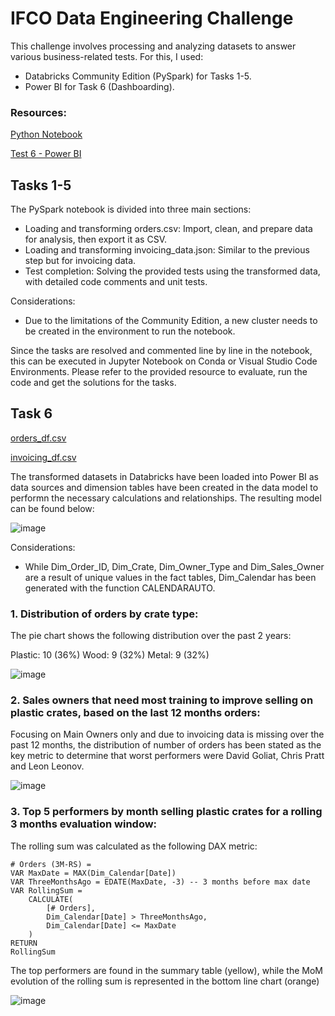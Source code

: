 # IFCO Data Engineering Challenge

This challenge involves processing and analyzing datasets to answer various business-related tests. For this, I used:

- Databricks Community Edition (PySpark) for Tasks 1-5.
- Power BI for Task 6 (Dashboarding).

### Resources:

[Python Notebook](https://github.com/JoMaseria1/IFCO-Data-Engineering-Challenge/blob/26bfe9583ee2884f9802e78140b71c3c5d9dafd8/Python%20Notebook.ipynb)

[Test 6 - Power BI](https://github.com/JoMaseria1/IFCO-Data-Engineering-Challenge/blob/2a6f78bbd554e7d9d3305f313c5e74e10d76a5b2/Test%206%20-%20Power%20BI.pbix)

## Tasks 1-5

The PySpark notebook is divided into three main sections:

- Loading and transforming orders.csv: Import, clean, and prepare data for analysis, then export it as CSV.
- Loading and transforming invoicing_data.json: Similar to the previous step but for invoicing data.
- Test completion: Solving the provided tests using the transformed data, with detailed code comments and unit tests.

Considerations:

- Due to the limitations of the Community Edition, a new cluster needs to be created in the environment to run the notebook.

Since the tasks are resolved and commented line by line in the notebook, this can be executed in Jupyter Notebook on Conda or Visual Studio Code Environments. Please refer to the provided resource to evaluate, run the code and get the solutions for the tasks.

## Task 6

[orders_df.csv](https://github.com/JoMaseria1/IFCO-Data-Engineering-Challenge/blob/eb3749b735948f360df7ae7f028c059e7a523083/orders_df.csv)

[invoicing_df.csv](https://github.com/JoMaseria1/IFCO-Data-Engineering-Challenge/blob/eb3749b735948f360df7ae7f028c059e7a523083/invoicing_df.csv)

The transformed datasets in Databricks have been loaded into Power BI as data sources and dimension tables have been created in the data model to performn the necessary calculations and relationships. The resulting model can be found below:

![image](https://github.com/user-attachments/assets/862d3de8-28e4-4d53-a65e-73366ec84252)

Considerations:

- While Dim_Order_ID, Dim_Crate, Dim_Owner_Type and Dim_Sales_Owner are a result of unique values in the fact tables, Dim_Calendar has been generated with the function CALENDARAUTO.

### 1. Distribution of orders by crate type: 

The pie chart shows the following distribution over the past 2 years:

Plastic: 10 (36%)
Wood: 9 (32%)
Metal: 9 (32%)

![image](https://github.com/user-attachments/assets/24b33173-43d0-4a9d-b406-7df9c98f94b8)

### 2. Sales owners that need most training to improve selling on plastic crates, based on the last 12 months orders:

Focusing on Main Owners only and due to invoicing data is missing over the past 12 months, the distribution of number of orders has been stated as the key metric to determine that worst performers were David Goliat, Chris Pratt and Leon Leonov.

![image](https://github.com/user-attachments/assets/2c8ce6df-fa7a-44f3-b7f6-be97b93f23e2)

### 3. Top 5 performers by month selling plastic crates for a rolling 3 months evaluation window:

The rolling sum was calculated as the following DAX metric:

```
# Orders (3M-RS) = 
VAR MaxDate = MAX(Dim_Calendar[Date]) 
VAR ThreeMonthsAgo = EDATE(MaxDate, -3) -- 3 months before max date
VAR RollingSum = 
    CALCULATE(
        [# Orders],
        Dim_Calendar[Date] > ThreeMonthsAgo,
        Dim_Calendar[Date] <= MaxDate
    )
RETURN 
RollingSum
```

The top performers are found in the summary table (yellow), while the MoM evolution of the rolling sum is represented in the bottom line chart (orange)

![image](https://github.com/user-attachments/assets/faad31dd-3f91-4957-9977-6c110c7bf30e)








